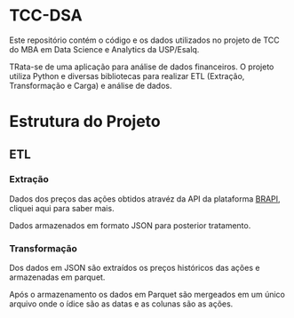 # TCC-DSA

Este repositório contém o código e os dados utilizados no projeto de TCC do MBA em Data Science e Analytics da USP/Esalq.

TRata-se de uma aplicação para análise de dados financeiros. O projeto utiliza Python e diversas bibliotecas para realizar ETL (Extração, Transformação e Carga) e análise de dados.

# Estrutura do Projeto

## ETL

### Extração

Dados dos preços das ações obtidos atravéz da API da plataforma [BRAPI]("https://brapi.com.br/"), cliquei aqui para saber mais.

Dados armazenados em formato JSON para posterior tratamento.

### Transformação

Dos dados em JSON são extraídos os preços históricos das ações e armazenadas em parquet.

Após o armazenamento os dados em Parquet são mergeados em um único arquivo onde o ídice são as datas e as colunas são as ações.